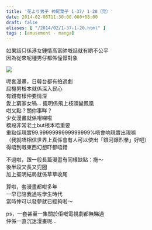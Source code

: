 ```yaml
---
title: '花より男子 神尾葉子 1-37/ 1-20（完）'
date: 2014-02-06T11:30:00.000+08:00
draft: false
aliases: [ "/2014/02/1-37-1-20.html" ]
tags : [amusement - manga]
---
```


如果話只係港女鍾情高富帥嘅話就有啲不公平  
因為從來呢種男仔都係憧憬對象  

![](/images/hanadan.jpg)

呢套漫畫，日韓台都有拍過劇  
屈機男根本就係深入民心  
有錢有樣仲要情深  
愛上窮家女喎... 擺明係飛上枝頭變鳳凰  
咁又點？關你事咩？  
少女漫畫就係咁㗎啦  
橋段非常老土but根本唔重要  
重點係現實99.9999999999999999%唔會响現實出現嘛  
（我就唔相信世界上真係會有人可以使出「銀河爆烈拳」好吧）  
得唔到嘅東西幻想吓都唔錯  
  
不過啦，跟一般長篇漫畫有同樣缺點：拖～  
後半段又長又兜圈  
加上擺明結局就係草草收尾  
  
算啦，套漫畫都咁多年  
一早已陪我過咗學生時代  
當時仲可以發夢就已經夠啦～  
  
ps，一套甚至一集關於佢嘅電視劇都無睇過  
仲係一直沉迷漫畫呢...
